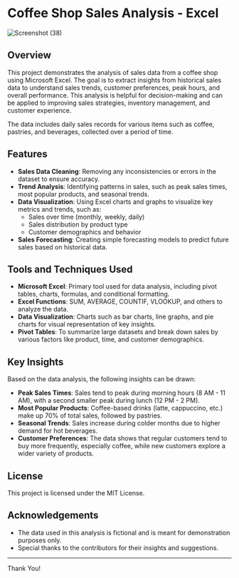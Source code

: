 # Coffee Shop Sales Analysis - Excel
![Screenshot (38)](https://github.com/user-attachments/assets/6780a616-3904-4a55-998b-d5dc2af8c21a)

## Overview
This project demonstrates the analysis of sales data from a coffee shop using Microsoft Excel. The goal is to extract insights from historical sales data to understand sales trends, customer preferences, peak hours, and overall performance. This analysis is helpful for decision-making and can be applied to improving sales strategies, inventory management, and customer experience.

The data includes daily sales records for various items such as coffee, pastries, and beverages, collected over a period of time.

## Features
- **Sales Data Cleaning**: Removing any inconsistencies or errors in the dataset to ensure accuracy.
- **Trend Analysis**: Identifying patterns in sales, such as peak sales times, most popular products, and seasonal trends.
- **Data Visualization**: Using Excel charts and graphs to visualize key metrics and trends, such as:
  - Sales over time (monthly, weekly, daily)
  - Sales distribution by product type
  - Customer demographics and behavior
- **Sales Forecasting**: Creating simple forecasting models to predict future sales based on historical data.

## Tools and Techniques Used
- **Microsoft Excel**: Primary tool used for data analysis, including pivot tables, charts, formulas, and conditional formatting.
- **Excel Functions**: SUM, AVERAGE, COUNTIF, VLOOKUP, and others to analyze the data.
- **Data Visualization**: Charts such as bar charts, line graphs, and pie charts for visual representation of key insights.
- **Pivot Tables**: To summarize large datasets and break down sales by various factors like product, time, and customer demographics.

## Key Insights
Based on the data analysis, the following insights can be drawn:

- **Peak Sales Times**: Sales tend to peak during morning hours (8 AM - 11 AM), with a second smaller peak during lunch (12 PM - 2 PM).
- **Most Popular Products**: Coffee-based drinks (latte, cappuccino, etc.) make up 70% of total sales, followed by pastries.
- **Seasonal Trends**: Sales increase during colder months due to higher demand for hot beverages.
- **Customer Preferences**: The data shows that regular customers tend to buy more frequently, especially coffee, while new customers explore a wider variety of products.

## License
This project is licensed under the MIT License.

## Acknowledgements
- The data used in this analysis is fictional and is meant for demonstration purposes only.
- Special thanks to the contributors for their insights and suggestions.

--------------------
Thank You!
